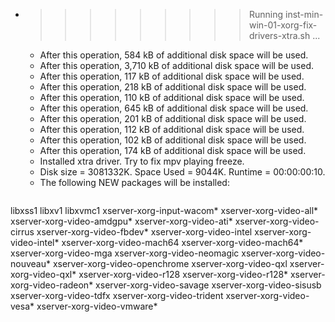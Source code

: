 * >>>>>>>>> Running inst-min-win-01-xorg-fix-drivers-xtra.sh ...
  * After this operation, 584 kB of additional disk space will be used.
  * After this operation, 3,710 kB of additional disk space will be used.
  * After this operation, 117 kB of additional disk space will be used.
  * After this operation, 218 kB of additional disk space will be used.
  * After this operation, 110 kB of additional disk space will be used.
  * After this operation, 645 kB of additional disk space will be used.
  * After this operation, 201 kB of additional disk space will be used.
  * After this operation, 112 kB of additional disk space will be used.
  * After this operation, 102 kB of additional disk space will be used.
  * After this operation, 174 kB of additional disk space will be used.
  * Installed xtra driver. Try to fix mpv playing freeze.
  * Disk size = 3081332K. Space Used = 9044K. Runtime = 00:00:00:10.
  * The following NEW packages will be installed:
  ```bash
libxss1 libxv1 libxvmc1 xserver-xorg-input-wacom* xserver-xorg-video-all*
xserver-xorg-video-amdgpu* xserver-xorg-video-ati* xserver-xorg-video-cirrus xserver-xorg-video-fbdev* xserver-xorg-video-intel
xserver-xorg-video-intel* xserver-xorg-video-mach64 xserver-xorg-video-mach64* xserver-xorg-video-mga xserver-xorg-video-neomagic
xserver-xorg-video-nouveau* xserver-xorg-video-openchrome xserver-xorg-video-qxl xserver-xorg-video-qxl* xserver-xorg-video-r128
xserver-xorg-video-r128* xserver-xorg-video-radeon* xserver-xorg-video-savage xserver-xorg-video-sisusb xserver-xorg-video-tdfx
xserver-xorg-video-trident xserver-xorg-video-vesa* xserver-xorg-video-vmware*
  ```
